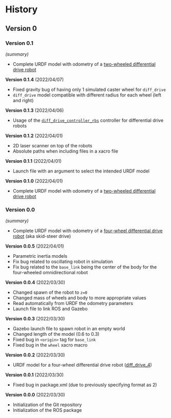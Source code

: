 # History

## Version 0

### Version 0.1

_(summary)_

- Complete URDF model with odometry of a
  [two-wheeled differential drive robot](/urdf/diff_drive.urdf.xacro)

**Version 0.1.4** (2022/04/07)

- Fixed gravity bug of having only 1 simulated caster wheel for `diff_drive`
- `diff_drive` model compatible with different radius for each wheel (left
  and right)

**Version 0.1.3** (2022/04/06)

- Usage of the
  [`diff_drive_controller_rbs`](https://github.com/sousarbarb/diff_drive_controller_rbs)
  controller for differential drive robots

**Version 0.1.2** (2022/04/01)

- 2D laser scanner on top of the robots
- Absolute paths when including files in a xacro file

**Version 0.1.1** (2022/04/01)

- Launch file with an argument to select the intended URDF model

**Version 0.1.0** (2022/04/01)

- Complete URDF model with odometry of a
  [two-wheeled differential drive robot](/urdf/diff_drive.urdf.xacro)

### Version 0.0

_(summary)_

- Complete URDF model with odometry of a
  [four-wheel differential drive robot](/urdf/diff_drive_4.urdf.xacro)
  (aka skid-steer drive)

**Version 0.0.5** (2022/04/01)

- Parametric inertia models
- Fix bug related to oscillating robot in simulation
- Fix bug related to the `base_link` being the center of the body for the
  four-wheeled omnidirectional robot

**Version 0.0.4** (2022/03/30)

- Changed spawn of the robot to `z=0`
- Changed mass of wheels and body to more appropriate values
- Read automatically from URDF the odometry parameters
- Launch file to link ROS and Gazebo

**Version 0.0.3** (2022/03/30)

- Gazebo launch file to spawn robot in an empty world
- Changed length of the model (0.6 to 0.3)
- Fixed bug in `<origin>` tag for `base_link`
- Fixed bug in the `wheel` xacro macro

**Version 0.0.2** (2022/03/30)

- URDF model for a four-wheel differential drive robot
  ([diff_drive_4](/urdf/diff_drive_4.urdf.xacro))

**Version 0.0.1** (2022/03/30)

- Fixed bug in package.xml (due to previously specifying format as 2)

**Version 0.0.0** (2022/03/30)

- Initialization of the Git repository
- Initialization of the ROS package
